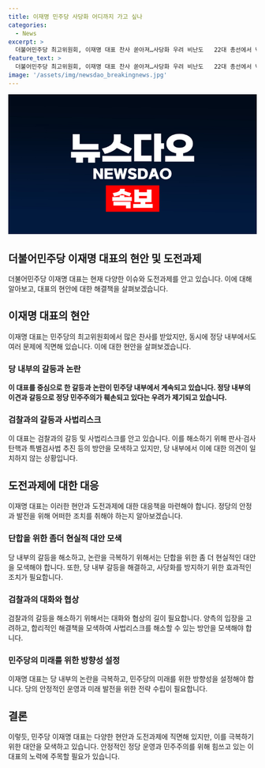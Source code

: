 ```yaml
---
title: 이재명 민주당 사당화 어디까지 가고 싶나
categories:
  - News
excerpt: >
  더불어민주당 최고위원회, 이재명 대표 찬사 쏟아져…사당화 우려 비난도   22대 총선에서 낙선하고 최고위원으로 선출된 강민구 대구시당위원장은 이재명 대표를 민주당의 아버지라 칭송했다. 최고위원들은 이 대표를 향한 긍정적인 발언을 경쟁적으로 이어갔으며, 다른 의원들은 이 대표의 발언을 강력히 지지했다. 이 대표의 지도력에 대한 우려와 비난도 있지만, 민주당은 이를 부정하며 당 내 갈등을 극복해나가고 있다. 이 대표가 당 내 권력을 강화하고 있지만, 이에 반대하는 의원들도 있는 실정이다. 이를 통해 당 내 민주주의가 훼손되고 있음을 인식해야 한다.
feature_text: >
  더불어민주당 최고위원회, 이재명 대표 찬사 쏟아져…사당화 우려 비난도   22대 총선에서 낙선하고 최고위원으로 선출된 강민구 대구시당위원장은 이재명 대표를 민주당의 아버지라 칭송했다. 최고위원들은 이 대표를 향한 긍정적인 발언을 경쟁적으로 이어갔으며, 다른 의원들은 이 대표의 발언을 강력히 지지했다. 이 대표의 지도력에 대한 우려와 비난도 있지만, 민주당은 이를 부정하며 당 내 갈등을 극복해나가고 있다. 이 대표가 당 내 권력을 강화하고 있지만, 이에 반대하는 의원들도 있는 실정이다. 이를 통해 당 내 민주주의가 훼손되고 있음을 인식해야 한다.
image: '/assets/img/newsdao_breakingnews.jpg'
---
```


<p><img src="/assets/img/newsdao_breakingnews.jpg" alt="implanttips 속보" /></p>

<h2 data-ke-size="size26">더불어민주당 이재명 대표의 현안 및 도전과제</h2>

<p data-ke-size="size16">더불어민주당 이재명 대표는 현재 다양한 이슈와 도전과제를 안고 있습니다. 이에 대해 알아보고, 대표의 현안에 대한 해결책을 살펴보겠습니다.</p>

<h2>이재명 대표의 현안</h2>

<p data-ke-size="size16">이재명 대표는 민주당의 최고위원회에서 많은 찬사를 받았지만, 동시에 정당 내부에서도 여러 문제에 직면해 있습니다. 이에 대한 현안을 살펴보겠습니다.</p>

<h3>당 내부의 갈등과 논란</h3>

<p data-ke-size="size16"><b>이 대표를 중심으로 한 갈등과 논란이 민주당 내부에서 계속되고 있습니다. 정당 내부의 이견과 갈등으로 정당 민주주의가 훼손되고 있다는 우려가 제기되고 있습니다.</b></p>

<h3>검찰과의 갈등과 사법리스크</h3>

<p data-ke-size="size16">이 대표는 검찰과의 갈등 및 사법리스크를 안고 있습니다. 이를 해소하기 위해 판사·검사 탄핵과 특별검사법 추진 등의 방안을 모색하고 있지만, 당 내부에서 이에 대한 의견이 일치하지 않는 상황입니다.</p>

<h2>도전과제에 대한 대응</h2>

<p data-ke-size="size16">이재명 대표는 이러한 현안과 도전과제에 대한 대응책을 마련해야 합니다. 정당의 안정과 발전을 위해 어떠한 조치를 취해야 하는지 알아보겠습니다.</p>

<h3>단합을 위한 좀더 현실적 대안 모색</h3>

<p data-ke-size="size16">당 내부의 갈등을 해소하고, 논란을 극복하기 위해서는 단합을 위한 좀 더 현실적인 대안을 모색해야 합니다. 또한, 당 내부 갈등을 해결하고, 사당화를 방지하기 위한 효과적인 조치가 필요합니다.</p>

<h3>검찰과의 대화와 협상</h3>

<p data-ke-size="size16">검찰과의 갈등을 해소하기 위해서는 대화와 협상의 길이 필요합니다. 양측의 입장을 고려하고, 합리적인 해결책을 모색하여 사법리스크를 해소할 수 있는 방안을 모색해야 합니다.</p>

<h3>민주당의 미래를 위한 방향성 설정</h3>

<p data-ke-size="size16">이재명 대표는 당 내부의 논란을 극복하고, 민주당의 미래를 위한 방향성을 설정해야 합니다. 당의 안정적인 운영과 미래 발전을 위한 전략 수립이 필요합니다.</p>

<h2>결론</h2>

<p data-ke-size="size16">이렇듯, 민주당 이재명 대표는 다양한 현안과 도전과제에 직면해 있지만, 이를 극복하기 위한 대안을 모색하고 있습니다. 안정적인 정당 운영과 민주주의를 위해 힘쓰고 있는 이 대표의 노력에 주목할 필요가 있습니다.</p>

